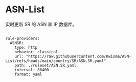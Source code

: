 
# ASN-List

实时更新 SR 的 ASN 和 IP 数据库。

<pre><code class="language-javascript">
rule-providers:
  ASNSR:
    type: http
    behavior: classical
    url: "https://raw.githubusercontent.com/Kwisma/ASN-List/refs/heads/main/country/SR/ASN.SR.yaml"
    path: ./ruleset/ASN.SR.yaml
    interval: 86400
    format: yaml
</code></pre>